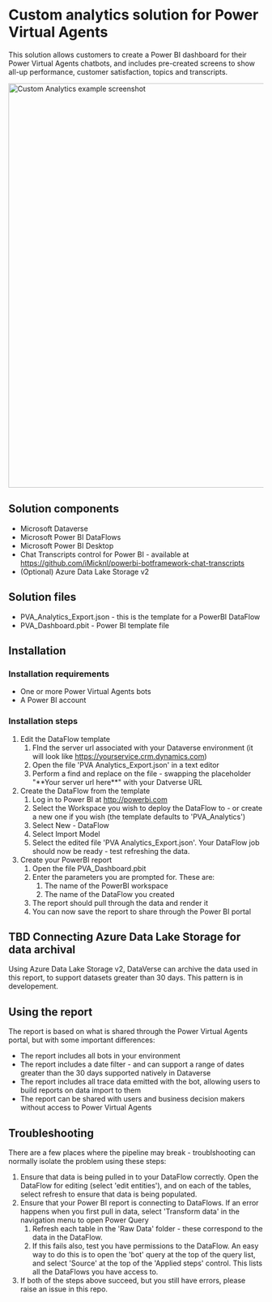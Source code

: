 # Custom analytics solution for Power Virtual Agents

This solution allows customers to create a Power BI dashboard for their Power Virtual Agents chatbots, and includes pre-created screens to show all-up performance, customer satisfaction, topics and transcripts.

<img src="img/PVA_Analytics.png" width="797" alt="Custom Analytics example screenshot">

## Solution components

- Microsoft Dataverse
- Microsoft Power BI DataFlows
- Microsoft Power BI Desktop
- Chat Transcripts control for Power BI - available at <https://github.com/iMicknl/powerbi-botframework-chat-transcripts>
- (Optional) Azure Data Lake Storage v2

## Solution files

- PVA_Analytics_Export.json - this is the template for a PowerBI DataFlow
- PVA_Dashboard.pbit - Power BI template file

## Installation

### Installation requirements

- One or more Power Virtual Agents bots
- A Power BI account

### Installation steps

1. Edit the DataFlow template
   1. FInd the server url associated with your Dataverse environment (it will look like <https://yourservice.crm.dynamics.com>)
   2. Open the file 'PVA Analytics_Export.json' in a text editor
   3. Perform a find and replace on the file - swapping the placeholder "\*\*Your server url here\*\*" with your Datverse URL
2. Create the DataFlow from the template
   1. Log in to Power BI at <http://powerbi.com>
   2. Select the Workspace you wish to deploy the DataFlow to  - or create a new one if you wish (the template defaults to 'PVA_Analytics')
   3. Select New - DataFlow
   4. Select Import Model
   5. Select the edited file 'PVA Analytics_Export.json'. Your DataFlow job should now be ready - test refreshing the data.
3. Create your PowerBI report
   1. Open the file PVA_Dashboard.pbit
   2. Enter the parameters you are prompted for. These are:
      1. The name of the PowerBI workspace
      2. The name of the DataFlow you created
   3. The report should pull through the data and render it
   4. You can now save the report to share through the Power BI portal

## TBD Connecting Azure Data Lake Storage for data archival

Using Azure Data Lake Storage v2, DataVerse can archive the data used in this report, to support datasets greater than 30 days. This pattern is in developement.

## Using the report

The report is based on what is shared through the Power Virtual Agents portal, but with some important differences:

- The report includes all bots in your environment
- The report includes a date filter - and can support a range of dates greater than the 30 days supported natively in Dataverse
- The report includes all trace data emitted with the bot, allowing users to build reports on data import to them
- The report can be shared with users and business decision makers without access to Power Virtual Agents

## Troubleshooting

There are a few places where the pipeline may break - troublshooting can normally isolate the problem using these steps:

1. Ensure that data is being pulled in to your DataFlow correctly. Open the DataFlow for editing (select 'edit entities'), and on each of the tables, select refresh to ensure that data is being populated.
2. Ensure that your Power BI report is connecting to DataFlows. If an error happens when you first pull in data, select 'Transform data' in the navigation menu to open Power Query
   1. Refresh each table in the 'Raw Data' folder - these correspond to the data in the DataFlow.
   2. If this fails also, test you have permissions to the DataFlow. An easy way to do this is to open the 'bot' query at the top of the query list, and select 'Source' at the top of the 'Applied steps' control. This lists all the DataFlows you have access to.
3. If both of the steps above succeed, but you still have errors, please raise an issue in this repo.
